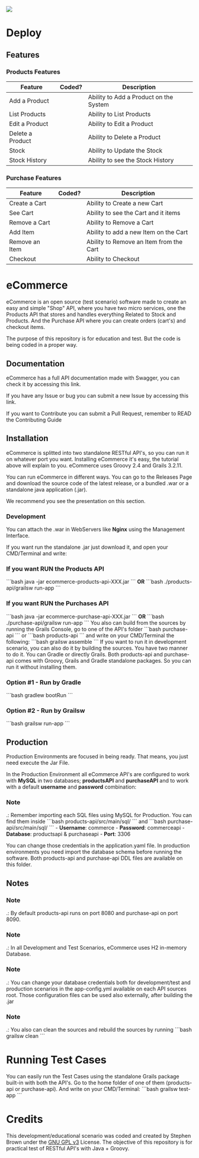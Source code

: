 <img src="https://camo.githubusercontent.com/c54fb7a1dd4e25fdef1ac57a12ea8ed569a005fe5892815c14be660691b36f4b/687474703a2f2f696d6775722e636f6d2f743374654178692e706e67">
<h1>Deploy</h1>

<h2>Features</h2>

<h3>Products Features</h3>

| Feature          | Coded? | Description                            |
|------------------|--------|----------------------------------------|
| Add a Product    |        | Ability to Add a Product on the System |
| List Products    |        | Ability to List Products               |
| Edit a Product   |        | Ability to Edit a Product              |
| Delete a Product |        | Ability to Delete a Product            |
| Stock            |        | Ability to Update the Stock            |
| Stock History    |        | Ability to see the Stock History       |

<h3>Purchase Features</h3>

| Feature        | Coded?  | Description                             |
|----------------|---------|-----------------------------------------|
| Create a Cart  |         | Ability to Create a new Cart            |
| See Cart       |         | Ability to see the Cart and it items    |
| Remove a Cart  |         | Ability to Remove a Cart                |
| Add Item       |         | Ability to add a new Item on the Cart   |
| Remove an Item |         | Ability to Remove an Item from the Cart |
| Checkout       |         | Ability to Checkout                     |

<h1>eCommerce</h1>

eCommerce is an open source (test scenario) software made to create an easy and simple "Shop" API, where you have two micro services, one the Products API that stores and handles everything Related to Stock and Products. And the Purchase API where you can create orders (cart's) and checkout items.

The purpose of this repository is for education and test. But the code is being coded in a proper way.

<h2>Documentation</h2>

eCommerce has a full API documentation made with Swagger, you can check it by accessing this link.

If you have any Issue or bug you can submit a new Issue by accessing this link.

If you want to Contribute you can submit a Pull Request, remember to READ the Contributing Guide

<h2>Installation</h2>

eCommerce is splitted into two standalone RESTful API's, so you can run it on whatever port you want. Installing
eCommerce it's easy, the tutorial above will explain to you.
eCommerce uses Groovy 2.4 and Grails 3.2.11.

You can run eCommerce in different ways. You can go to the Releases Page and download the source code of the latest release, or a bundled .war or a standalone java application (.jar).

We recommend you see the presentation on this section.

<h3>Development</h3>

You can attach the .war in WebServers like <strong>Nginx</strong> using the Management Interface.

If you want run the standalone .jar just download it, and open your CMD/Terminal and write:

<h3>If you want RUN the Products API</h3>
```bash
java -jar ecommerce-products-api-XXX.jar 
```
<strong>OR</strong> 
```bash
./products-api/grailsw run-app
```
<h3>If you want RUN the Purchases API</h3>
```bash
java -jar ecommerce-purchase-api-XXX.jar 
```
<strong>OR</strong> 
```bash
./purchase-api/grailsw run-app
```
You also can build from the sources by running the Grails Console, go to one of the API's folder 
```bash
purchase-api 
```
or 
```bash
products-api
```
 and write on your CMD/Terminal the following:
```bash
grailsw assemble
```
If you want to run it in development scenario, you can also do it by building the sources. You have two manner to do it. You can Gradle or directly Grails. Both products-api and purchase-api comes with Groovy, Grails and Gradle standalone packages. So you can run it without installing them.

<h3>Option #1 - Run by Gradle</h3>
```bash
gradlew bootRun
```
<h3>Option #2 - Run by Grailsw</h3>
```bash 
grailsw run-app
```
<h2>Production</h2>
Production Environments are focused in being ready. That means, you just need execute the Jar File.

In the Production Environment all eCommerce API's are configured to work with <strong>MySQL</strong> in two databases; <strong>productsAPI</strong> and <strong>purchaseAPI</strong> and to work with a default <strong>username</strong> and <strong>password</strong> combination:

<h3>Note</h3>.: Remember importing each SQL files using MySQL for Production. You can find them inside 
```bash 
products-api/src/main/sql/
```
and
```bash
purchase-api/src/main/sql/
```
- <strong>Username</strong>: commerce
- <strong>Password</strong>: commerceapi
- <strong>Database</strong>: productsapi & purchaseapi
- <strong>Port</strong>: 3306

You can change those credentials in the application.yaml file. In production environments you need import the database schema before running the software. Both products-api and purchase-api DDL files are available on this folder.

<h2>Notes</h2>
<h3>Note</h3>.: By default products-api runs on port 8080 and purchase-api on port 8090.

<h3>Note</h3>.: In all Development and Test Scenarios, eCommerce uses H2 in-memory Database.

<h3>Note</h3>.: You can change your database credentials both for development/test and production scenarios in the app-config.yml available on each API sources root. Those configuration files can be used also externally, after building the .jar

<h3>Note</h3>.: You also can clean the sources and rebuild the sources by running 
```bash 
grailsw clean
```

<h1>Running Test Cases</h1>
You can easily run the Test Cases using the standalone Grails package built-in with both the API's. Go to the home folder of one of them (products-api or purchase-api). And write on your CMD/Terminal:
```bash
grailsw test-app
```
<h1>Credits</h1>
This development/educational scenario was coded and created by Stephen Brown under the <a href="https://github.com/ovflowd/ecommerce/blob/master/LICENSE">GNU GPL v3</a> License. The objective of this repository is for practical test of RESTful API's with Java + Groovy.
